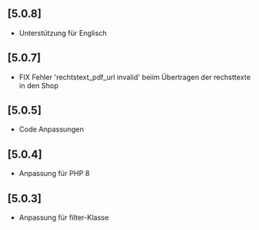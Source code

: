 ## [5.0.8]
- Unterstützung für Englisch 

## [5.0.7]
- FIX Fehler 'rechtstext_pdf_url invalid' beiim Übertragen der rechsttexte in den Shop

## [5.0.5]
- Code Anpassungen

## [5.0.4]
- Anpassung für PHP 8

## [5.0.3]
- Anpassung für filter-Klasse